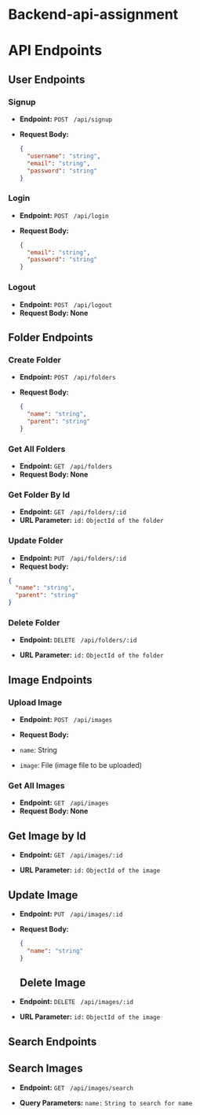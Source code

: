 # Backend-api-assignment

# API Endpoints

## User Endpoints

### Signup

- **Endpoint:** `POST ` `/api/signup`
- **Request Body:**

  ```json
  {
    "username": "string",
    "email": "string",
    "password": "string"
  }
  ```

### Login

- **Endpoint:** `POST ` `/api/login`
- **Request Body:**

  ```json
  {
    "email": "string",
    "password": "string"
  }
  ```

### Logout

- **Endpoint:** `POST ` `/api/logout`
- **Request Body: None**

## Folder Endpoints

### Create Folder

- **Endpoint:** `POST ` `/api/folders`
- **Request Body:**

  ```json
  {
    "name": "string",
    "parent": "string"
  }
  ```

### Get All Folders

- **Endpoint:** `GET ` `/api/folders`
- **Request Body: None**

### Get Folder By Id

- **Endpoint:** `GET ` `/api/folders/:id`
- **URL Parameter:** `id:` `ObjectId of the folder`

### Update Folder

- **Endpoint:** `PUT ` `/api/folders/:id`
- **Request body:**

```json
{
  "name": "string",
  "parent": "string"
}
```

### Delete Folder

- **Endpoint:** `DELETE ` `/api/folders/:id`

- **URL Parameter:** `id:` `ObjectId of the folder`

## Image Endpoints

### Upload Image

- **Endpoint:** `POST ` `/api/images`

- **Request Body:**

- `name`: String
- `image`: File (image file to be uploaded)

### Get All Images

- **Endpoint:** `GET ` `/api/images`
- **Request Body: None**

## Get Image by Id

- **Endpoint:** `GET ` `/api/images/:id`

- **URL Parameter:** `id:` `ObjectId of the image`

## Update Image

- **Endpoint:** `PUT ` `/api/images/:id`

- **Request Body:**

  ```json
  {
    "name": "string"
  }
  ```

  ## Delete Image

- **Endpoint:** `DELETE ` `/api/images/:id`
- **URL Parameter:** `id:` `ObjectId of the image`

## Search Endpoints

## Search Images

- **Endpoint:** `GET ` `/api/images/search`

- **Query Parameters:** `name:` `String to search for name`
